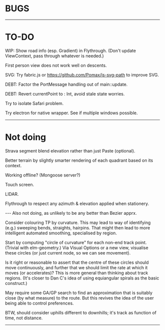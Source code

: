 
# BUGS

---

# TO-DO

WIP: Show road info (esp. Gradient) in Flythrough. (Don't update ViewContext, pass through whatever is needed.)

First person view does not work well on descents.

SVG: Try fabric.js or https://github.com/Pomax/js-svg-path to improve SVG.

DEBT: Factor the PortMessage handling out of main::update.

DEBT: Revert currentPoint to : Int, avoid stale state worries.

Try to isolate Safari problem.

Try electron for native wrapper. See if multiple windows possible.

---

# Not doing

Strava segment blend elevation rather than just Paste (optional).

Better terrain by slightly smarter rendering of each quadrant based on its context.

Working offline? (Mongoose server?)

Touch screen.

LIDAR.

Flythrough to respect any azimuth & elevation applied when stationery.

--- Also not doing, as unlikely to be any better than Bezier apprx.

Consider colouring TP by curvature.
This may lead to way of identifying (e.g.) sweeping bends, straights, hairpins.
That might then lead to more intelligent automated smoothing, specialised by region.

Start by computing "circle of curvature" for each non-end track point. (Trivial with elm-geometry.)
Via Visual Options or a new view, visualise these circles (or just current node, so we can see movement).

Is it right or reasonable to assert that the centre of these circles should move continuously,
and further that we should limit the rate at which it moves (or accelerates)?
This is more general than thinking about track regions.
(It's closer to Dan C's idea of using equiangular spirals as the basic construct.)

May require some GA/GP search to find an approximation that is suitably close (by what measure) to the route.
But this revives the idea of the user being able to control preferences.

BTW, should consider uphills different to downhills; it's track as function of time, not distance.

---

